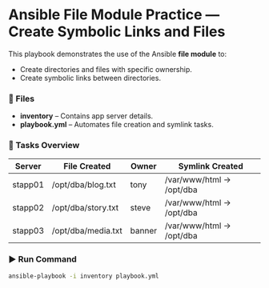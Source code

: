 # Ansible File Module Practice — Create Symbolic Links and Files

This playbook demonstrates the use of the Ansible **file module** to:
- Create directories and files with specific ownership.
- Create symbolic links between directories.

### 📁 Files
- **inventory** – Contains app server details.
- **playbook.yml** – Automates file creation and symlink tasks.

### 🧩 Tasks Overview
| Server  | File Created         | Owner  | Symlink Created                         |
|----------|----------------------|--------|------------------------------------------|
| stapp01 | /opt/dba/blog.txt    | tony   | /var/www/html → /opt/dba                |
| stapp02 | /opt/dba/story.txt   | steve  | /var/www/html → /opt/dba                |
| stapp03 | /opt/dba/media.txt   | banner | /var/www/html → /opt/dba                |

### ▶️ Run Command
```bash
ansible-playbook -i inventory playbook.yml
```
